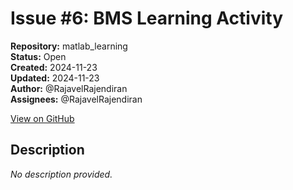 # Issue #6: BMS Learning Activity

**Repository:** matlab_learning  
**Status:** Open  
**Created:** 2024-11-23  
**Updated:** 2024-11-23  
**Author:** @RajavelRajendiran  
**Assignees:** @RajavelRajendiran  

[View on GitHub](https://github.com/Simtestlab/matlab_learning/issues/6)

## Description

*No description provided.*